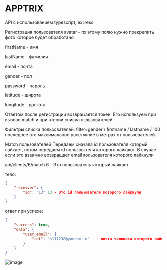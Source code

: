 # APPTRIX
API с использованием typescript, express

Регистрация пользователя 
avatar - по этому полю нужно прекрепить фото которое будет обработано

firstName - имя

lastName - фамилия

email - почта

gender - пол

password - пароль

latitude - широта

longitude - долгота


Ответом после регистрации возвращается токен. Его используем при вызове match и при чтении списка пользователей.

Фильтры списка пользователей: filter=gender / firstname / lastname / 100 последнее это максимальное расстояние в метрах от пользователей.

Match пользователей
Передаем сначала id пользователя который лайкает, потом передаем id пользователя которого лайкают.
В случае если это взаимно возвращает email пользователя которого лайкнули

api/clients/6/match  6 - Это пользователь который лайкает

тело: 
```json
{
    "receiver": {
        "id": "13" 13 - Это id пользователя которого лайкнули
    }
}
```
ответ при успехе: 
```json
{
    "success": true,
    "data": {
        "user_email": {
            "ret": "s111238@yandex.ru"   - почта человека которого лайкнули
        }
    }
}
```
![image](https://user-images.githubusercontent.com/89931949/203987511-1400db83-56d8-48d9-9cd9-e2aad6f467ce.png)

